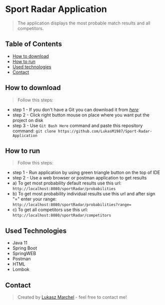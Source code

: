# Sport Radar Application
> The application displays the most probable match results and all competitors.

## Table of Contents
* [How to download](#How-to-download)
* [How to run](#How-to-run)
* [Used technologies](#Used-technologies)
* [Contact](#contact)

## How to download
> Follow this steps:
- step 1 - If you don't have a Git you can download it from [_here_](https://git-scm.com/downloads)
- step 2 - Click right button mouse on place where you want put the project on disk
- step 3 - Use `Git Bash Here` command and paste this repository command: `git clone https://github.com/LukasM1987/Sport-Radar-Application`

## How to run
> Follow this steps:
- step 1 - Run application by using green triangle button on the top of IDE
- step 2 - Use a web browser or postman application to get results
- a) To get most probability default results use this url: `http://localhost:8080/sportRadar/probabilities`
- b) To get most probability individual results use this url and after sign "=" enter your range: `http://localhost:8080/sportRadar/probabilities?range=`
- c) To get all competitors use this url: `http://localhost:8080/sportRadar/competitors`

## Used Technologies
- Java 11
- Spring Boot
- SpringWEB
- Postman
- HTML
- Lombok

## Contact
> Created by [Lukasz Marchel](https://lukasm1987.github.io/My-Web-Site/) - feel free to contact me!